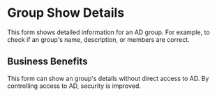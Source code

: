# Group Show Details

This form shows detailed information for an AD group. For example, to check if an group's name, description, or members are correct.

## Business Benefits

This form can show an group's details without direct access to AD. By controlling access to AD, security is improved.
